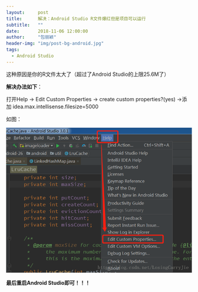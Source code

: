 ```yaml
---
layout:     post
title:      解决：Android Studio R文件爆红但是项目可以运行
subtitle:   ""
date:       2018-11-06 12:00:00
author:     "包丽颖"
header-img: "img/post-bg-android.jpg"
tags:
  - Android Studio
---
```


这种原因是你的R文件太大了（超过了Android Studio的上限25.6M了）

**解决办法如下**：

打开Help -> Edit Custom Properties -> create custom properties?(yes) ->添加 idea.max.intellisense.filesize=5000

如图：

![article_image1](img/article_image1.jpg)

**最后重启Android Studio即可！！！**